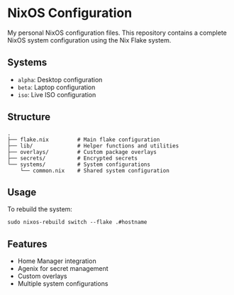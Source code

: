 # NixOS Configuration

My personal NixOS configuration files. This repository contains a complete NixOS system configuration using the Nix Flake system.

## Systems
- `alpha`: Desktop configuration
- `beta`: Laptop configuration
- `iso`: Live ISO configuration

## Structure
```shell
.
├── flake.nix         # Main flake configuration
├── lib/              # Helper functions and utilities
├── overlays/         # Custom package overlays
├── secrets/          # Encrypted secrets
└── systems/          # System configurations
    └── common.nix    # Shared system configuration
```

## Usage

To rebuild the system:
```shell
sudo nixos-rebuild switch --flake .#hostname
```

## Features
- Home Manager integration
- Agenix for secret management
- Custom overlays
- Multiple system configurations

